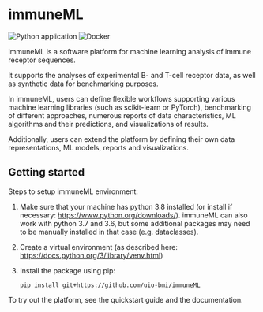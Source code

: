 # immuneML

![Python application](https://github.com/uio-bmi/immuneML/workflows/Python%20application/badge.svg?branch=master)
![Docker](https://github.com/uio-bmi/immuneML/workflows/Docker/badge.svg?branch=master)

immuneML is a software platform for machine learning analysis of immune receptor sequences.

It supports the analyses of experimental B- and T-cell receptor data,
as well as synthetic data for benchmarking purposes.

In immuneML, users can define flexible workflows supporting various
machine learning libraries (such as scikit-learn or PyTorch), benchmarking of different approaches, numerous reports
of data characteristics, ML algorithms and their predictions, and
visualizations of results.

Additionally, users can extend the platform by defining their own data
 representations, ML models, reports and visualizations.

## Getting started

Steps to setup immuneML environment:

1. Make sure that your machine has python 3.8 installed (or install if necessary: https://www.python.org/downloads/). immuneML can also
work with python 3.7 and 3.6, but some additional packages may need to be manually installed in that case (e.g. dataclasses).
3. Create a virtual environment (as described here: https://docs.python.org/3/library/venv.html)
4. Install the package using pip:

    `pip install git+https://github.com/uio-bmi/immuneML`
    
To try out the platform, see the quickstart guide and the documentation.
